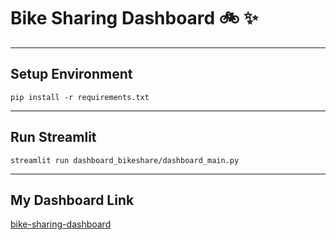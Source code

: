 # Bike Sharing Dashboard 🚲 ✨

---
## Setup Environment
```
pip install -r requirements.txt 
```
---
## Run Streamlit
```
streamlit run dashboard_bikeshare/dashboard_main.py
```
---
## My Dashboard Link
[bike-sharing-dashboard](https://dashboardmainpy-fazig7u5xmumc6db7u3une.streamlit.app/)
